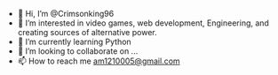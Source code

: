 - 👋 Hi, I’m @Crimsonking96
- 👀 I’m interested in video games, web development, Engineering, and creating sources of alternative power.
- 🌱 I’m currently learning Python
- 💞️ I’m looking to collaborate on ...
- 📫 How to reach me am1210005@gmail.com

<!---
Crimsonking96/Crimsonking96 is a ✨ special ✨ repository because its `README.md` (this file) appears on your GitHub profile.
You can click the Preview link to take a look at your changes.
--->
